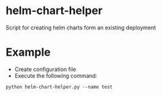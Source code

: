 # helm-chart-helper
Script for creating helm charts form an existing deployment

# Example
- Create configuration file
- Execute the following command:
```
python helm-chart-helper.py --name test
```